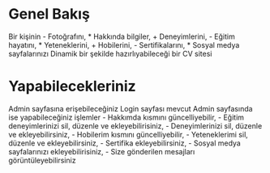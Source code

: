 # **Genel Bakış**

Bir kişinin 
    - Fotoğrafını, 
    * Hakkında bilgiler, 
    + Deneyimlerini, 
    - Eğitim hayatını, 
    * Yeteneklerini,
    + Hobilerini,
    - Sertifikalarını,
    * Sosyal medya sayfalarınızı
 Dinamik bir şekilde hazırlıyabileceği bir CV sitesi
 
 # **Yapabilecekleriniz**
 
 Admin sayfasına erişebileceğiniz Login sayfası mevcut
 Admin sayfasında ise yapabileceğiniz işlemler
     - Hakkımda kısmını güncelliyebilir,
     - Eğitim deneyimlerinizi sil, düzenle ve ekleyebilirisiniz,
     - Deneyimlerinizi sil, düzenle ve ekleyebilirsiniz,
     - Hobilerim kısmını güncelliyebilir,
     - Yeteneklerimi sil, düzenle ve ekleyebilirsiniz,
     - Sertifika ekleyebilirsiniz,
     - Sosyal medya sayfalarınızı ekleyebilirisiniz,
     - Size gönderilen mesajları görüntüleyebilirsiniz
